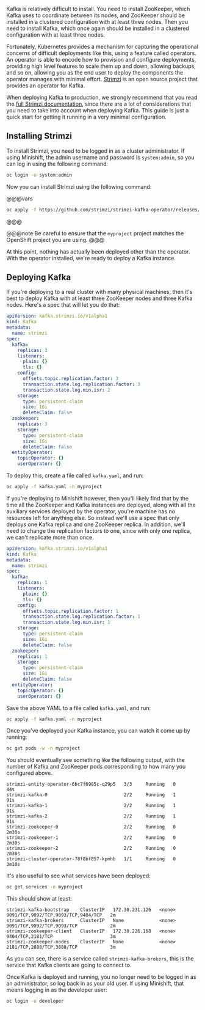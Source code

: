 Kafka is relatively difficult to install. You need to install ZooKeeper, which Kafka uses to coordinate between its nodes, and ZooKeeper should be installed in a clustered configuration with at least three nodes. Then you need to install Kafka, which once again should be installed in a clustered configuration with at least three nodes.

Fortunately, Kubernetes provides a mechanism for capturing the operational concerns of difficult deployments like this, using a feature called operators. An operator is able to encode how to provision and configure deployments, providing high level features to scale them up and down, allowing backups, and so on, allowing you as the end user to deploy the components the operator manages with minimal effort. [Strimzi](https://strimzi.io/) is an open source project that provides an operator for Kafka.

When deploying Kafka to production, we strongly recommend that you read the [full Strimzi documentation](https://strimzi.io/docs/latest/), since there are a lot of considerations that you need to take into account when deploying Kafka. This guide is just a quick start for getting it running in a very minimal configuration.

## Installing Strimzi

To install Strimzi, you need to be logged in as a cluster administrator. If using Minishift, the admin username and password is `system:admin`, so you can log in using the following command:

```sh
oc login -u system:admin
```

Now you can install Strimzi using the following command:

@@@vars
```sh
oc apply -f https://github.com/strimzi/strimzi-kafka-operator/releases/download/$strimzi.version$/strimzi-cluster-operator-$strimzi.version$.yaml -n myproject
```
@@@

@@@note
Be careful to ensure that the `myproject` project matches the OpenShift project you are using.
@@@

At this point, nothing has actually been deployed other than the operator. With the operator installed, we're ready to deploy a Kafka instance.

## Deploying Kafka

If you're deploying to a real cluster with many physical machines, then it's best to deploy Kafka with at least three ZooKeeper nodes and three Kafka nodes. Here's a spec that will let you do that:

```yaml
apiVersion: kafka.strimzi.io/v1alpha1
kind: Kafka
metadata:
  name: strimzi
spec:
  kafka:
    replicas: 3
    listeners:
      plain: {}
      tls: {}
    config:
      offsets.topic.replication.factor: 3
      transaction.state.log.replication.factor: 3
      transaction.state.log.min.isr: 2
    storage:
      type: persistent-claim
      size: 1Gi
      deleteClaim: false
  zookeeper:
    replicas: 3
    storage:
      type: persistent-claim
      size: 1Gi
      deleteClaim: false
  entityOperator:
    topicOperator: {}
    userOperator: {}
```

To deploy this, create a file called `kafka.yaml`, and run:

```sh
oc apply -f kafka.yaml -n myproject
```

If you're deploying to Minishift however, then you'll likely find that by the time all the ZooKeeper and Kafka instances are deployed, along with all the auxiliary services deployed by the operator, you're machine has no resources left for anything else. So instead we'll use a spec that only deploys one Kafka replica and one ZooKeeper replica. In addition, we'll need to change the replication factors to one, since with only one replica, we can't replicate more than once.

```yaml
apiVersion: kafka.strimzi.io/v1alpha1
kind: Kafka
metadata:
  name: strimzi
spec:
  kafka:
    replicas: 1
    listeners:
      plain: {}
      tls: {}
    config:
      offsets.topic.replication.factor: 1
      transaction.state.log.replication.factor: 1
      transaction.state.log.min.isr: 1
    storage:
      type: persistent-claim
      size: 1Gi
      deleteClaim: false
  zookeeper:
    replicas: 1
    storage:
      type: persistent-claim
      size: 1Gi
      deleteClaim: false
  entityOperator:
    topicOperator: {}
    userOperator: {}
```

Save the above YAML to a file called `kafka.yaml`, and run:

```sh
oc apply -f kafka.yaml -n myproject
```

Once you've deployed your Kafka instance, you can watch it come up by running:

```sh
oc get pods -w -n myproject
```

You should eventually see something like the following output, with the number of Kafka and ZooKeeper pods corresponding to how many you configured above.

```
strimzi-entity-operator-6bc7f6985c-q29p5   3/3     Running   0          44s
strimzi-kafka-0                            2/2     Running   1          91s
strimzi-kafka-1                            2/2     Running   1          91s
strimzi-kafka-2                            2/2     Running   1          91s
strimzi-zookeeper-0                        2/2     Running   0          2m30s
strimzi-zookeeper-1                        2/2     Running   0          2m30s
strimzi-zookeeper-2                        2/2     Running   0          2m30s
strimzi-cluster-operator-78f8bf857-kpmhb   1/1     Running   0          3m10s
```

It's also useful to see what services have been deployed:

```sh
oc get services -n myproject
```

This should show at least:

```
strimzi-kafka-bootstrap    ClusterIP   172.30.231.126   <none>        9091/TCP,9092/TCP,9093/TCP,9404/TCP   2m
strimzi-kafka-brokers      ClusterIP   None             <none>        9091/TCP,9092/TCP,9093/TCP            2m
strimzi-zookeeper-client   ClusterIP   172.30.226.168   <none>        9404/TCP,2181/TCP                     3m
strimzi-zookeeper-nodes    ClusterIP   None             <none>        2181/TCP,2888/TCP,3888/TCP            3m
```

As you can see, there is a service called `strimzi-kafka-brokers`, this is the service that Kafka clients are going to connect to.

Once Kafka is deployed and running, you no longer need to be logged in as an administrator, so log back in as your old user. If using Minishift, that means logging in as the developer user:

```sh
oc login -u developer
```
